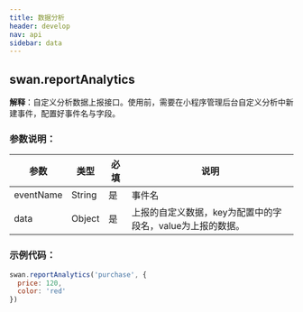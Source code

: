 ```yaml
---
title: 数据分析
header: develop
nav: api
sidebar: data
---
```

## swan.reportAnalytics

**解释**：自定义分析数据上报接口。使用前，需要在小程序管理后台自定义分析中新建事件，配置好事件名与字段。

### 参数说明：

|参数|	类型|	必填|	说明|
|---|---|---|---|
|eventName|	String|	是|	事件名|
|data|	Object|	是|	上报的自定义数据，key为配置中的字段名，value为上报的数据。|

### 示例代码：
```js
swan.reportAnalytics('purchase', {
  price: 120,
  color: 'red'
})
```